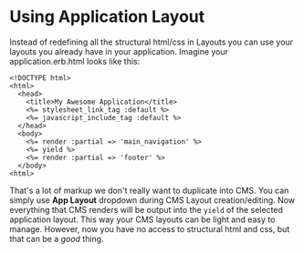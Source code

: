 # Using Application Layout

Instead of redefining all the structural html/css in Layouts you can use your layouts you already have in your application. Imagine your application.erb.html looks like this:

    <!DOCTYPE html>
    <html>
      <head>
        <title>My Awesome Application</title>
        <%= stylesheet_link_tag :default %>
        <%= javascript_include_tag :default %>
      </head>
      <body>
        <%= render :partial => 'main_navigation' %>
        <%= yield %>
        <%= render :partial => 'footer' %>
      </body>
    <html>
    
That's a lot of markup we don't really want to duplicate into CMS. You can simply use **App Layout** dropdown during CMS Layout creation/editing. Now everything that CMS renders will be output into the `yield` of the selected application layout. This way your CMS layouts can be light and easy to manage. However, now you have no access to structural html and css, but that can be a *good* thing.